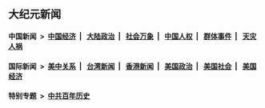 ## 大纪元新闻

#### 中国新闻 &nbsp;>&nbsp; [中国经济](indexes/ncid283/README.md?08162045) &nbsp;| &nbsp; [大陆政治](indexes/ncid277/README.md?08162045) &nbsp;| &nbsp; [社会万象](indexes/ncid282/README.md?08162045) &nbsp;| &nbsp; [中国人权](indexes/ncid278/README.md?08162045) &nbsp;| &nbsp; [群体事件](indexes/ncid279/README.md?08162045) &nbsp;| &nbsp; [天灾人祸](indexes/ncid280/README.md?08162045)

#### 国际新闻 &nbsp;>&nbsp; [美中关系](indexes/nf1412576/README.md?08162045) &nbsp;| &nbsp; [台湾新闻](indexes/ncid1349361/README.md?08162045) &nbsp;| &nbsp; [香港新闻](indexes/ncid1349362/README.md?08162045) &nbsp;| &nbsp; [美国政治](indexes/ncid1078159/README.md?08162045) &nbsp;| &nbsp; [美国社会](indexes/ncid1078160/README.md?08162045) &nbsp;| &nbsp; [美国经济](indexes/ncid1078158/README.md?08162045)

#### 特别专题 &nbsp;>&nbsp; [中共百年历史](https://github.com/easy2view/epoch-special/blob/master/README.md?08162045)  
